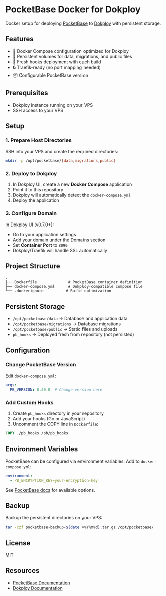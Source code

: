 # PocketBase Docker for Dokploy

Docker setup for deploying [PocketBase](https://pocketbase.io) to [Dokploy](https://dokploy.com) with persistent storage.

## Features

- 🐳 Docker Compose configuration optimized for Dokploy
- 💾 Persistent volumes for data, migrations, and public files
- 🔄 Fresh hooks deployment with each build
- 🔒 Traefik-ready (no port mapping needed)
- 📦 Configurable PocketBase version

## Prerequisites

- Dokploy instance running on your VPS
- SSH access to your VPS

## Setup

### 1. Prepare Host Directories

SSH into your VPS and create the required directories:

```bash
mkdir -p /opt/pocketbase/{data,migrations,public}
```

### 2. Deploy to Dokploy

1. In Dokploy UI, create a new **Docker Compose** application
2. Point it to this repository
3. Dokploy will automatically detect the `docker-compose.yml`
4. Deploy the application

### 3. Configure Domain

In Dokploy UI (v0.7.0+):
- Go to your application settings
- Add your domain under the Domains section
- Set **Container Port** to `8090`
- Dokploy/Traefik will handle SSL automatically

## Project Structure

```
.
├── Dockerfile              # PocketBase container definition
├── docker-compose.yml      # Dokploy-compatible compose file
└── .dockerignore          # Build optimization
```

## Persistent Storage

- `/opt/pocketbase/data` → Database and application data
- `/opt/pocketbase/migrations` → Database migrations
- `/opt/pocketbase/public` → Static files and uploads
- `pb_hooks` → Deployed fresh from repository (not persisted)

## Configuration

### Change PocketBase Version

Edit `docker-compose.yml`:

```yaml
args:
  PB_VERSION: 0.30.0  # Change version here
```

### Add Custom Hooks

1. Create `pb_hooks` directory in your repository
2. Add your hooks (Go or JavaScript)
3. Uncomment the COPY line in `Dockerfile`:

```dockerfile
COPY ./pb_hooks /pb/pb_hooks
```

## Environment Variables

PocketBase can be configured via environment variables. Add to `docker-compose.yml`:

```yaml
environment:
  - PB_ENCRYPTION_KEY=your-encryption-key
```

See [PocketBase docs](https://pocketbase.io/docs/going-to-production/) for available options.

## Backup

Backup the persistent directories on your VPS:

```bash
tar -czf pocketbase-backup-$(date +%Y%m%d).tar.gz /opt/pocketbase/
```

## License

MIT

## Resources

- [PocketBase Documentation](https://pocketbase.io/docs/)
- [Dokploy Documentation](https://docs.dokploy.com/)

